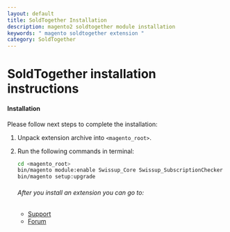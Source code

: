 ```yaml
---
layout: default
title: SoldTogether Installation
description: magento2 soldtogether module installation
keywords: " magento soldtogether extension "
category: SoldTogether
---
```


# SoldTogether installation instructions

#### Installation

Please follow next steps to complete the installation:

 1. Unpack extension archive into `<magento_root>`.
 2. Run the following commands in terminal:

    ```bash
    cd <magento_root>
    bin/magento module:enable Swissup_Core Swissup_SubscriptionChecker Swissup_SlickCarousel Swissup_SoldTogether
    bin/magento setup:upgrade
    ```

    ###### After you install an extension you can go to:

    * [Support](https://swissuplabs.com/contacts/)
    * [Forum](https://swissuplabs.com/magento-forum/)
